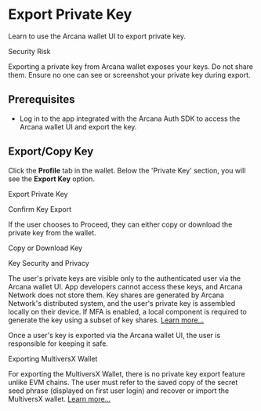 # Export Private Key

Learn to use the Arcana wallet UI to export private key.

Security Risk

Exporting a private key from Arcana wallet exposes your keys. Do not share them. Ensure no one can see or screenshot your private key during export.

## Prerequisites

- Log in to the app integrated with the Arcana Auth SDK to access the Arcana wallet UI and export the key.

## Export/Copy Key

Click the **Profile** tab in the wallet. Below the 'Private Key' section, you will see the **Export Key** option.

Export Private Key

Confirm Key Export

If the user chooses to Proceed, they can either copy or download the private key from the wallet.

Copy or Download Key

Key Security and Privacy

The user's private keys are visible only to the authenticated user via the Arcana wallet UI. App developers cannot access these keys, and Arcana Network does not store them. Key shares are generated by Arcana Network's distributed system, and the user's private key is assembled locally on their device. If MFA is enabled, a local component is required to generate the key using a subset of key shares. [Learn more...](../../../faq/faq-auth/#user-key-privacy)

Once a user's key is exported via the Arcana wallet UI, the user is responsible for keeping it safe.

Exporting MultiversX Wallet

For exporting the MultiversX Wallet, there is no private key export feature unlike EVM chains. The user must refer to the saved copy of the secret seed phrase (displayed on first user login) and recover or import the MultiversX wallet. [Learn more...](../../../faq/faq-mvx/#export-mvx-wallet)

